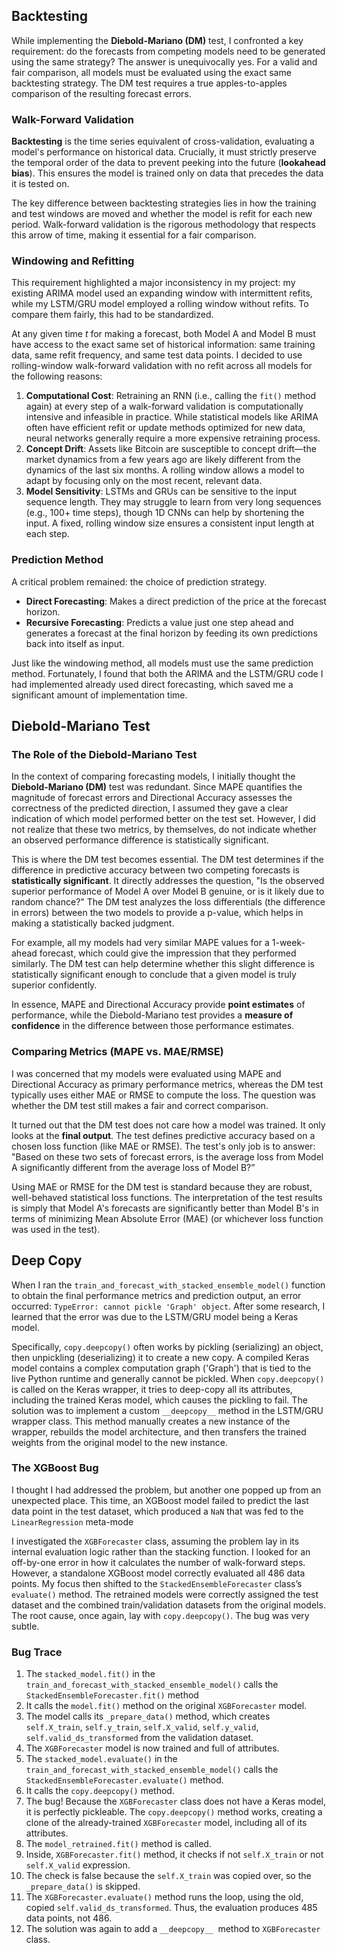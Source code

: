 ## Backtesting
While implementing the **Diebold-Mariano (DM)** test, I confronted a key requirement: do the forecasts from competing models need to be generated using the same strategy? The answer is unequivocally yes. For a valid and fair comparison, all models must be evaluated using the exact same backtesting strategy. The DM test requires a true apples-to-apples comparison of the resulting forecast errors.

### Walk-Forward Validation
**Backtesting** is the time series equivalent of cross-validation, evaluating a model's performance on historical data. Crucially, it must strictly preserve the temporal order of the data to prevent peeking into the future (**lookahead bias**). This ensures the model is trained only on data that precedes the data it is tested on.

The key difference between backtesting strategies lies in how the training and test windows are moved and whether the model is refit for each new period. Walk-forward validation is the rigorous methodology that respects this arrow of time, making it essential for a fair comparison.

### Windowing and Refitting
This requirement highlighted a major inconsistency in my project: my existing ARIMA model used an expanding window with intermittent refits, while my LSTM/GRU model employed a rolling window without refits. To compare them fairly, this had to be standardized.

At any given time $t$ for making a forecast, both Model A and Model B must have access to the exact same set of historical information: same training data, same refit frequency, and same test data points. I decided to use rolling-window walk-forward validation with no refit across all models for the following reasons:
  1. **Computational Cost**: Retraining an RNN (i.e., calling the `fit()` method again) at every step of a walk-forward validation is computationally intensive and infeasible in practice. While statistical models like ARIMA often have efficient refit or update methods optimized for new data, neural networks generally require a more expensive retraining process.
  2. **Concept Drift**: Assets like Bitcoin are susceptible to concept drift—the market dynamics from a few years ago are likely different from the dynamics of the last six months. A rolling window allows a model to adapt by focusing only on the most recent, relevant data.
  3. **Model Sensitivity**: LSTMs and GRUs can be sensitive to the input sequence length. They may struggle to learn from very long sequences (e.g., 100+ time steps), though 1D CNNs can help by shortening the input. A fixed, rolling window size ensures a consistent input length at each step.

### Prediction Method
A critical problem remained: the choice of prediction strategy.
- **Direct Forecasting**: Makes a direct prediction of the price at the forecast horizon.
- **Recursive Forecasting**: Predicts a value just one step ahead and generates a forecast at the final horizon by feeding its own predictions back into itself as input.

Just like the windowing method, all models must use the same prediction method. Fortunately, I found that both the ARIMA and the LSTM/GRU code I had implemented already used direct forecasting, which saved me a significant amount of implementation time.


## Diebold-Mariano Test

### The Role of the Diebold-Mariano Test
In the context of comparing forecasting models, I initially thought the **Diebold-Mariano (DM)** test was redundant. Since MAPE quantifies the magnitude of forecast errors and Directional Accuracy assesses the correctness of the predicted direction, I assumed they gave a clear indication of which model performed better on the test set. However, I did not realize that these two metrics, by themselves, do not indicate whether an observed performance difference is statistically significant.

This is where the DM test becomes essential. The DM test determines if the difference in predictive accuracy between two competing forecasts is **statistically significant**. It directly addresses the question, "Is the observed superior performance of Model A over Model B genuine, or is it likely due to random chance?" The DM test analyzes the loss differentials (the difference in errors) between the two models to provide a p-value, which helps in making a statistically backed judgment.

For example, all my models had very similar MAPE values for a 1-week-ahead forecast, which could give the impression that they performed similarly. The DM test can help determine whether this slight difference is statistically significant enough to conclude that a given model is truly superior confidently.

In essence, MAPE and Directional Accuracy provide **point estimates** of performance, while the Diebold-Mariano test provides a **measure of confidence** in the difference between those performance estimates.

### Comparing Metrics (MAPE vs. MAE/RMSE)
I was concerned that my models were evaluated using MAPE and Directional Accuracy as primary performance metrics, whereas the DM test typically uses either MAE or RMSE to compute the loss. The question was whether the DM test still makes a fair and correct comparison.

It turned out that the DM test does not care how a model was trained. It only looks at the **final output**. The test defines predictive accuracy based on a chosen loss function (like MAE or RMSE). The test's only job is to answer: "Based on these two sets of forecast errors, is the average loss from Model A significantly different from the average loss of Model B?”

Using MAE or RMSE for the DM test is standard because they are robust, well-behaved statistical loss functions. The interpretation of the test results is simply that Model A's forecasts are significantly better than Model B's in terms of minimizing Mean Absolute Error (MAE) (or whichever loss function was used in the test).


## Deep Copy
When I ran the `train_and_forecast_with_stacked_ensemble_model()` function to obtain the final performance metrics and prediction output, an error occurred: `TypeError: cannot pickle 'Graph' object`. After some research, I learned that the error was due to the LSTM/GRU model being a Keras model.

Specifically, `copy.deepcopy()` often works by pickling (serializing) an object, then unpickling (deserializing) it to create a new copy. A compiled Keras model contains a complex computation graph ('Graph') that is tied to the live Python runtime and generally cannot be pickled. When `copy.deepcopy()` is called on the Keras wrapper, it tries to deep-copy all its attributes, including the trained Keras model, which causes the pickling to fail.
The solution was to implement a custom `__deepcopy__` method in the LSTM/GRU wrapper class. This method manually creates a new instance of the wrapper, rebuilds the model architecture, and then transfers the trained weights from the original model to the new instance.

### The XGBoost Bug
I thought I had addressed the problem, but another one popped up from an unexpected place. This time, an XGBoost model failed to predict the last data point in the test dataset, which produced a `NaN` that was fed to the `LinearRegression` meta-mode

I investigated the `XGBForecaster` class, assuming the problem lay in its internal evaluation logic rather than the stacking function. I looked for an off-by-one error in how it calculates the number of walk-forward steps. However, a standalone XGBoost model correctly evaluated all 486 data points. My focus then shifted to the `StackedEnsembleForecaster` class’s `evaluate()` method. The retrained models were correctly assigned the test dataset and the combined train/validation datasets from the original models. The root cause, once again, lay with `copy.deepcopy()`. The bug was very subtle.

### Bug Trace
1. The `stacked_model.fit()` in the `train_and_forecast_with_stacked_ensemble_model()` 
calls the `StackedEnsembleForecaster.fit()` method
2. It calls the `model.fit()` method on the original `XGBForecaster` model.
3. The model calls its `_prepare_data()` method, which creates `self.X_train`, `self.y_train`, `self.X_valid`, `self.y_valid`, `self.valid_ds_transformed` from the validation dataset.
4. The `XGBForecaster` model is now trained and full of attributes.
5. The `stacked_model.evaluate()` in the `train_and_forecast_with_stacked_ensemble_model()` 
calls the `StackedEnsembleForecaster.evaluate()` method.
6. It calls the `copy.deepcopy()` method.
7. The bug! Because the `XGBForecaster` class does not have a Keras model, it is perfectly pickleable. The `copy.deepcopy()` method works, creating a clone of the already-trained `XGBForecaster` model, including all of its attributes.
8. The `model_retrained.fit()` method is called.
9. Inside, `XGBForecaster.fit()` method, it checks if not `self.X_train` or not `self.X_valid` expression.
10. The check is false because the `self.X_train` was copied over, so the `_prepare_data()` is skipped.
11. The `XGBForecaster.evaluate()` method runs the loop, using the old, copied `self.valid_ds_transformed`. Thus, the evaluation produces 485 data points, not 486.
12. The solution was again to add a `__deepcopy__ `method to `XGBForecaster` class.